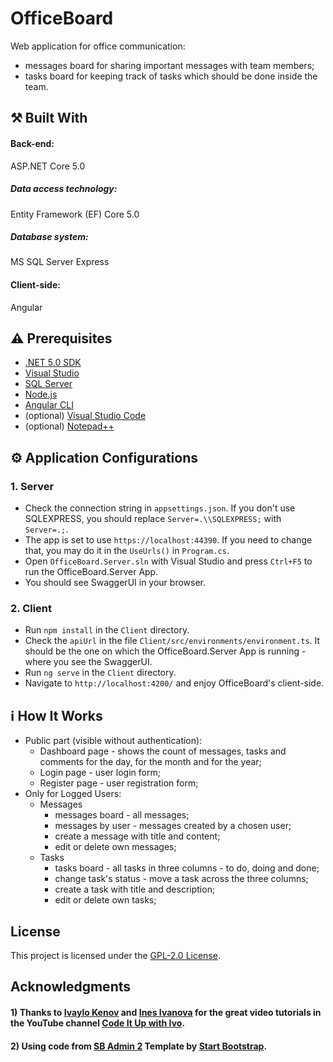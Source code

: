 # OfficeBoard

Web application for office communication: 
- messages board for sharing important messages with team members; 
- tasks board for keeping track of tasks which should be done inside the team.

## :hammer_and_pick: Built With

#### Back-end: 
ASP.NET Core 5.0
##### Data access technology: 
Entity Framework (EF) Core 5.0 
##### Database system: 
MS SQL Server Express
#### Client-side: 
Angular


## :warning: Prerequisites
- [.NET 5.0 SDK](https://dotnet.microsoft.com/download/visual-studio-sdks)
- [Visual Studio](https://visualstudio.microsoft.com/vs/)
- [SQL Server](https://www.microsoft.com/en-us/sql-server/sql-server-downloads)
- [Node.js](https://nodejs.org/en/download/)
- [Angular CLI](https://angular.io/cli)
- (optional) [Visual Studio Code](https://code.visualstudio.com/) 
- (optional) [Notepad++](https://notepad-plus-plus.org/downloads/)

## :gear: Application Configurations

### 1. Server
- Check the connection string in `appsettings.json`. If you don't use SQLEXPRESS, you should replace `Server=.\\SQLEXPRESS;` with `Server=.;`.
- The app is set to use `https://localhost:44390`. If you need to change that, you may do it in the `UseUrls()` in `Program.cs`.
- Open `OfficeBoard.Server.sln` with Visual Studio and press `Ctrl+F5` to run the OfficeBoard.Server App. 
- You should see SwaggerUI in your browser.

### 2. Client 
- Run `npm install` in the `Client` directory. 
- Check the `apiUrl` in the file `Client/src/environments/environment.ts`. It should be the one on which the OfficeBoard.Server App is running - where you see the SwaggerUI.
- Run `ng serve` in the `Client` directory. 
- Navigate to `http://localhost:4200/` and enjoy OfficeBoard's client-side.

## :information_source: How It Works
- Public part (visible without authentication): 
  - Dashboard page - shows the count of messages, tasks and comments for the day, for the month and for the year;  
  - Login page - user login form;
  - Register page - user registration form;  
- Only for Logged Users:
  - Messages
    - messages board - all messages;
    - messages by user - messages created by a chosen user;
    - create a message with title and content;
    - edit or delete own messages;
  - Tasks
    - tasks board - all tasks in three columns - to do, doing and done;
    - change task's status - move a task across the three columns;
    - create a task with title and description; 
    - edit or delete own tasks;

## License

This project is licensed under the [GPL-2.0 License](LICENSE).

## Acknowledgments

#### 1) Thanks to [Ivaylo Kenov](https://github.com/ivaylokenov) and [Ines Ivanova](https://github.com/InesIvanova) for the great video tutorials in the YouTube channel [Code It Up with Ivo](https://www.youtube.com/channel/UCP5Ons7fK3yKhX6lhc9XcfQ).

#### 2) Using code from [SB Admin 2](https://github.com/startbootstrap/startbootstrap-sb-admin-2) Template by [Start Bootstrap](https://github.com/StartBootstrap).
